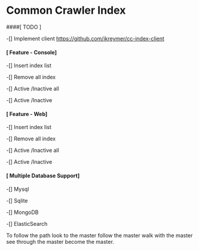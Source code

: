 Common Crawler Index
=====================

####[ TODO ]

-[] Implement client https://github.com/ikreymer/cc-index-client


#### [ Feature - Console]

-[] Insert index list

-[] Remove all index

-[] Active /Inactive  all

-[] Active /Inactive



#### [ Feature - Web]

-[] Insert index list

-[] Remove all index

-[] Active /Inactive  all

-[] Active /Inactive


#### [ Multiple Database Support]

-[] Mysql

-[] Sqlite

-[] MongoDB

-[] ElasticSearch



To follow the path 
look to the master 
follow the master 
walk with the master 
see through the master 
become the master.